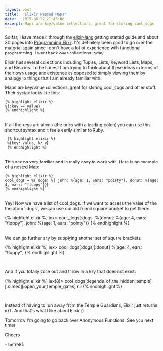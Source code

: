 ```yaml
---
layout: post
title:  "Elixir Nested Maps"
date:   2015-08-27 21:45:00
excerpt: Maps are key/value collections, great for storing cool_dogs
---
```


So far, I have made it through the [elixir-lang](http://elixir-lang.org) getting started guide and about 30 pages into [Programming Elixir](https://pragprog.com/book/elixir/programming-elixir). It's definitely been good to go over the material again since I don't have a lot of experience with functional programming. I went back over collections today.

Elixir has several collections including Tuples, Lists, Keyword Lists, Maps, and Binaries. To be honest I am trying to think about these ideas in terms of their own usage and existence as opposed to simply viewing them by analogy to things that I am already familiar with.

Maps are key/value collections, great for storing cool_dogs and other stuff. Their syntax looks like this:

    {% highlight elixir %}
    %{:key => value}
    {% endhighlight %}

<br>
If all the keys are atoms (the ones with a leading colon) you can use this shortcut syntax and it feels eerily similar to Ruby.

     {% highlight elixir %}
     %{key: value, k: v}
     {% endhighlight %}

<br>
This seems very familiar and is really easy to work with. Here is an example of a nested Map:

    {% highlight elixir %}
    cool_dogs = %{ dogs: %{ john: %{age: 1, ears: "pointy"}, donut: %{age: 4, ears: "floppy"}}}
    {% endhighlight %}

<br>
Yay! Now we have a list of cool_dogs. If we want to access the value of the the atom `:dogs`, we can use our old friend square bracket to get there:

{% highlight elixir %}
iex> cool_dogs[:dogs]
%{donut: %{age: 4, ears: "floppy"}, john: %{age: 1, ears: "pointy"}}
{% endhighlight %}

<br>
We can go further any by supplying another set of square brackets:

{% highlight elixir %}
iex> cool_dogs[:dogs][:donut]
%{age: 4, ears: "floppy"}
{% endhighlight %}

<br>

And if you totally zone out and throw in a key that does not exist:

{% highlight elixir %}
iex(8)> cool_dogs[:legends_of_the_hidden_temple][:olmec][:open_your_temple_gates]
nil
{% endhighlight %}

<br>

Instead of having to run away from the Temple Guardians, Elixir just returns `nil`. And that's what I like about Elixir :)

Tomorrow I'm going to go back over Anonymous Functions. See you next time!

Cheers

\- hetre85





